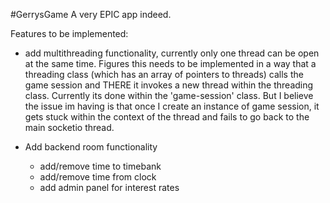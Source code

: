 #GerrysGame
A very EPIC app indeed.

Features to be implemented:
- add multithreading functionality, currently only one thread can be open at the same time. Figures this needs to be implemented in a way that a threading class (which has an array of pointers to threads) calls the game session and THERE it invokes a new thread within the threading class. Currently its done within the 'game-session' class. But I believe the issue im having is that once I create an instance of game session, it gets stuck within the context of the thread and fails to go back to the main socketio thread.

- Add backend room functionality 
	- add/remove time to timebank
	- add/remove time from clock
	- add admin panel for interest rates 
